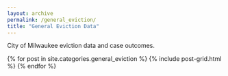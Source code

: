```yaml
---
layout: archive
permalink: /general_eviction/
title: "General Eviction Data"
---
```


City of Milwaukee eviction data and  case outcomes.

<div class="tiles">
{% for post in site.categories.general_eviction %}
  {% include post-grid.html %}
{% endfor %}
</div><!-- /.tiles -->